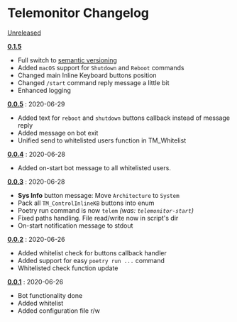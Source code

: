 # Telemonitor Changelog

[Unreleased](https://github.com/maximilionus/Telemonitor)

[**0.1.5**](https://github.com/maximilionus/Telemonitor/releases/tag/v0.1.5)
- Full switch to [semantic versioning](https://semver.org/)
- Added `macOS` support for `Shutdown` and `Reboot` commands
- Changed main Inline Keyboard buttons position
- Changed `/start` command reply message a little bit
- Enhanced logging

[**0.0.5**](https://github.com/maximilionus/Telemonitor/releases/tag/v0.0.5) : 2020-06-29
- Added text for `reboot` and `shutdown` buttons callback instead of message reply
- Added message on bot exit
- Unified send to whitelisted users function in TM_Whitelist

[**0.0.4**](https://github.com/maximilionus/Telemonitor/releases/tag/v0.0.4) : 2020-06-28
- Added on-start bot message to all whitelisted users.

[**0.0.3**](https://github.com/maximilionus/Telemonitor/releases/tag/v0.0.3) : 2020-06-28
- **Sys Info** button message: Move `Architecture` to `System`
- Pack all `TM_ControlInlineKB` buttons into enum
- Poetry run command is now `telem` *(was: `telemonitor-start`)*
- Fixed paths handling. File read/write now in script's dir
- On-start notification message to stdout

[**0.0.2**](https://github.com/maximilionus/Telemonitor/releases/tag/v0.0.2) : 2020-06-26
- Added whitelist check for buttons callback handler
- Added support for easy `poetry run ...` command
- Whitelisted check function update

[**0.0.1**](https://github.com/maximilionus/Telemonitor/releases/tag/v0.0.1) : 2020-06-26
- Bot functionality done
- Added whitelist
- Added configuration file r/w